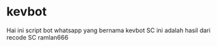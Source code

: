 # kevbot
Hai ini script bot whatsapp yang bernama kevbot SC ini adalah hasil dari recode SC ramlan666
